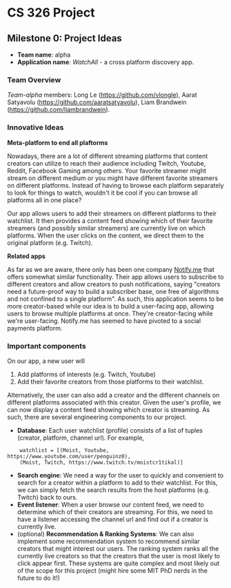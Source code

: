 # CS 326 Project
## Milestone 0: Project Ideas

- **Team name**: alpha
- **Application name**: *WatchAll* - a cross platform discovery app.

### Team Overview
*Team-alpha* members: Long Le (https://github.com/vlongle), Aarat Satyavolu (https://github.com/aaratsatyavolu), Liam Brandwein (https://github.com/liambrandwein).

### Innovative Ideas

<!---
describing your application and how it relates to other existing applications
-->

__Meta-platform to end all plaftorms__

Nowadays, there are a lot of different streaming platforms that content creators can utilize to reach their audience including Twitch, Youtube, Reddit, Facebook Gaming among others. Your favorite streamer might stream on different medium or you might have different favorite streamers on different platforms. Instead of having to browse each platform separately to look for things to watch, wouldn't it be cool if you can browse all platforms all in one place?

Our app allows users to add their streamers on different platforms to their watchlist. It then provides a content feed showing which of their favorite streamers (and possibly similar streamers) are currently live on which platforms. When the user clicks on the content, we direct them to the original platform (e.g. Twitch). 

__Related apps__

As far as we are aware, there only has been one company [Notify.me](https://www.tubefilter.com/2021/04/28/jamie-pine-launches-notify-subscriptions-across-platforms/) that offers somewhat similar functionality. Their app allows users to subscribe to different creators and allow creators to push notifications, saying "creators need a future-proof way to build a subscriber base, one free of algorithms and not confined to a single platform". As such, this application seems to be more creator-based while our idea is to build a user-facing app, allowing users to browse multiple platforms at once. They're creator-facing while we're user-facing. Notify.me has seemed to have pivoted to a social payments platform. 

### Important components

<!--
a brief paragraph or two explaining the functions provided by some of the components of your final projects.
-->
On our app, a new user will

1. Add platforms of interests (e.g. Twitch, Youtube)
2. Add their favorite creators from those platforms to their watchlist.

Alternatively, the user can also add a creator and the different channels on different platforms associated with this creator. Given the user's profile, we can now display a content feed showing which creator is streaming. As such, there are several engineering components to our project.

* __Database__: Each user watchlist (profile) consists of a list of tuples (creator, platform, channel url). For example,

```
	watchlist = [(Moist, Youtube, https://www.youtube.com/user/penguinz0),
	(Moist, Twitch, https://www.twitch.tv/moistcr1tikal)]
```
* __Search engine__: We need a way for the user to quickly and convenient to search for a creator within a platform to add to their watchlist. For this, we can simply fetch the search results from the host platforms (e.g. Twitch) back to ours.
* __Event listener__: When a user browse our content feed, we need to determine which of their creators are streaming. For this, we need to have a listener accessing the channel url and find out if a creator is currently live.
* (optional) __Recommendation & Ranking Systems__: We can also implement some recommendation system to recommend similar creators that might interest our users. The ranking system ranks all the currently live creators so that the creators that the user is most likely to click appear first. These systems are quite complex and most likely out of the scope for this project (might hire some MIT PhD nerds in the future to do it!)



